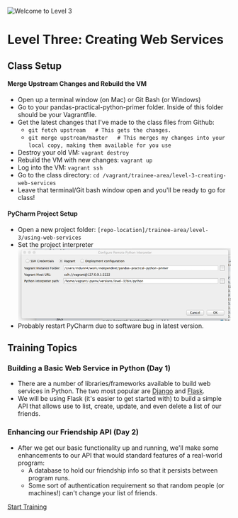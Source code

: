![Welcome to Level 3](http://g-ecx.images-amazon.com/images/G/01/DVD/Paramount/detailpages/KungFuPanda/KungFuPnda_M1L.jpg)
# Level Three: Creating Web Services

## Class Setup

#### Merge Upstream Changes and Rebuild the VM
* Open up a terminal window (on Mac) or Git Bash (or Windows)
* Go to your pandas-practical-python-primer folder. 
Inside of this folder should be your Vagrantfile.
* Get the latest changes that I've made to the class files from Github:
    * `git fetch upstream   # This gets the changes.`
    * `git merge upstream/master   # This merges my changes into your local copy, making them available for you use`
* Destroy your old VM: `vagrant destroy`
* Rebuild the VM with new changes: `vagrant up`
* Log into the VM: `vagrant ssh`
* Go to the class directory: `cd /vagrant/trainee-area/level-3-creating-web-services`
* Leave that terminal/Git bash window open and you'll be ready to go for class!

#### PyCharm Project Setup
* Open a new project folder: `[repo-location]/trainee-area/level-3/using-web-services`
* Set the project interpreter 
![Project Interpreter Settings](level-3-interpreter.png)
* Probably restart PyCharm due to software bug in latest version.

## Training Topics

### Building a Basic Web Service in Python (Day 1)
* There are a number of libraries/frameworks available to build web services in
Python.  The two most popular are [Django](https://www.djangoproject.com/) and [Flask](https://www.google.com/url?sa=t&rct=j&q=&esrc=s&source=web&cd=1&cad=rja&uact=8&ved=0CB4QFjAA&url=http%3A%2F%2Fflask.pocoo.org%2F&ei=jwyYVdihJ4b0tQW5jbr4Dg&usg=AFQjCNHCF6gYMbnkUKtJl-u3lzTeLt-61A&bvm=bv.96952980,d.b2w).
* We will be using Flask (it's easier to get started with) to build a simple
API that allows use to list, create, update, and even delete a list of our
friends.

### Enhancing our Friendship API (Day 2)
* After we get our basic functionality up and running, we'll make some
enhancements to our API that would standard features of a real-world program:
    * A database to hold our friendship info so that it persists between
    program runs.
    * Some sort of authentication requirement so that random people (or 
    machines!) can't change your list of friends.

[Start Training](exercise-1.md)
